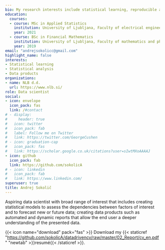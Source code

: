 ```yaml
---
bio: My research interests include statistical learning, reproducible analysis and creation of data products such as dashboards and automated interactive reports.
education:
  courses:
  - course: MSc in Applied Statistics
    institution: University of Ljubljana, Faculty of electrical engineering
    year: 2021
  - course: BSc in Financial Mathematics
    institution: University of Ljubljana, Faculty of mathematics and physics
    year: 2019
email: "andrejsokolicc@gmail.com"
highlight_name: false
interests:
- Statistical learning
- Statistical analysis
- Data products
organizations:
- name: NLB d.d.
  url: https://www.nlb.si/
role: Data scientist
social:
- icon: envelope
  icon_pack: fas
  link: /#contact
# - display:
#     header: true
#   icon: twitter
#   icon_pack: fab
#   label: Follow me on Twitter
#   link: https://twitter.com/GeorgeCushen
# - icon: graduation-cap
#   icon_pack: fas
#   link: https://scholar.google.co.uk/citations?user=sIwtMXoAAAAJ
- icon: github
  icon_pack: fab
  link: https://github.com/sokolicA
# - icon: linkedin
#   icon_pack: fab
#   link: https://www.linkedin.com/
superuser: true
title: Andrej Sokolič
---
```


Aspiring data scientist with broad range of interest that includes creating statistical models to assess the dependencies between factors of interest and to forecast new or future data;
creating data products such as automated and dynamic reports that allow the end user a deeper
understanding of the presented data.



{{< icon name="download" pack="fas" >}} Download my {{< staticref "https://github.com/sokolicA/datadrivencv/raw/master/02_Report/cv_en.pdf" "newtab" >}}resumé{{< /staticref >}}.
